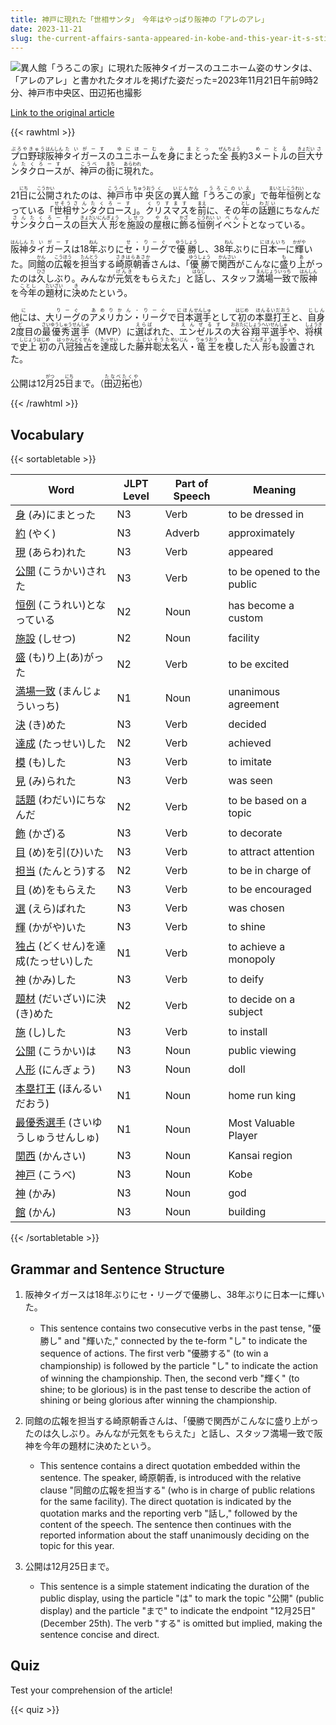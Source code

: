 ```yaml
---
title: 神戸に現れた「世相サンタ」　今年はやっぱり阪神の「アレのアレ」
date: 2023-11-21
slug: the-current-affairs-santa-appeared-in-kobe-and-this-year-it-s-still-the-thing-of-the-hanshin
---
```


![異人館「うろこの家」に現れた阪神タイガースのユニホーム姿のサンタは、「アレのアレ」と書かれたタオルを掲げた姿だった=2023年11月21日午前9時2分、神戸市中央区、田辺拓也撮影](https://www.asahicom.jp/imgopt/img/6981beb1bb/comm_L/AS20231121001217.jpg "異人館「うろこの家」に現れた阪神タイガースのユニホーム姿のサンタは、「アレのアレ」と書かれたタオルを掲げた姿だった=2023年11月21日午前9時2分、神戸市中央区、田辺拓也撮影")

[Link to the original article](https://asahi.com/articles/ASRCP3V7SRCPPQIP001.html?iref=pc_sports_top__n)

{{< rawhtml >}}
<p><ruby>プロ野球<rt>ぷろやきゅう</rt></ruby><ruby>阪神<rt>はんしん</rt></ruby><ruby>タイガース<rt>たいがーす</rt></ruby>の<ruby>ユニホーム<rt>ゆにほーむ</rt></ruby>を<ruby>身<rt>み</rt></ruby>に<ruby>まとっ<rt>まとっ</rt></ruby>た<ruby>全長<rt>ぜんちょう</rt></ruby>約3<ruby>メートル<rt>めーとる</rt></ruby>の<ruby>巨大<rt>きょだい</rt></ruby><ruby>サンタクロース<rt>さんたくろーす</rt></ruby>が、<ruby>神戸<rt>こうべ</rt></ruby>の<ruby>街<rt>まち</rt></ruby>に<ruby>現れ<rt>あらわれ</rt></ruby>た。</p>

<p>21<ruby>日<rt>にち</rt></ruby>に<ruby>公開<rt>こうかい</rt></ruby>されたのは、<ruby>神戸<rt>こうべ</rt></ruby><ruby>市<rt>し</rt></ruby><ruby>中央<rt>ちゅうおう</rt></ruby><ruby>区<rt>く</rt></ruby>の<ruby>異人館<rt>いじんかん</rt></ruby>「<ruby>うろこの家<rt>うろこのいえ</rt></ruby>」で<ruby>毎年<rt>まいとし</rt></ruby><ruby>恒例<rt>こうれい</rt></ruby>となっている「<ruby>世相<rt>せそう</rt></ruby><ruby>サンタクロース<rt>さんたくろーす</rt></ruby>」。<ruby>クリスマス<rt>くりすます</rt></ruby>を<ruby>前<rt>まえ</rt></ruby>に、その<ruby>年<rt>とし</rt></ruby>の<ruby>話題<rt>わだい</rt></ruby>にちなんだ<ruby>サンタクロース<rt>さんたくろーす</rt></ruby>の<ruby>巨大<rt>きょだい</rt></ruby><ruby>人形<rt>にんぎょう</rt></ruby>を<ruby>施設<rt>しせつ</rt></ruby>の<ruby>屋根<rt>やね</rt></ruby>に<ruby>飾<rt>かざ</rt></ruby>る<ruby>恒例<rt>こうれい</rt></ruby><ruby>イベント<rt>いべんと</rt></ruby>となっている。</p>

<p><ruby>阪神<rt>はんしん</rt></ruby><ruby>タイガース<rt>たいがーす</rt></ruby>は18<ruby>年<rt>ねん</rt></ruby>ぶりに<ruby>セ・リーグ<rt>せ・りーぐ</rt></ruby>で<ruby>優勝<rt>ゆうしょう</rt></ruby>し、38<ruby>年<rt>ねん</rt></ruby>ぶりに<ruby>日本一<rt>にほんいち</rt></ruby>に<ruby>輝<rt>かがや</rt></ruby>いた。同<ruby>館<rt>かん</rt></ruby>の<ruby>広報<rt>こうほう</rt></ruby>を<ruby>担当<rt>たんとう</rt></ruby>する<ruby>崎原朝香<rt>さきはらあさか</rt></ruby>さんは、「<ruby>優勝<rt>ゆうしょう</rt></ruby>で<ruby>関西<rt>かんさい</rt></ruby>がこんなに<ruby>盛<rt>も</rt></ruby>り<ruby>上<rt>あ</rt></ruby>がったのは<ruby>久<rt>ひさ</rt></ruby>しぶり。みんなが<ruby>元気<rt>げんき</rt></ruby>をもらえた」と<ruby>話<rt>はなし</rt></ruby>し、スタッフ<ruby>満場一致<rt>まんじょういっち</rt></ruby>で<ruby>阪神<rt>はんしん</rt></ruby>を<ruby>今年<rt>ことし</rt></ruby>の<ruby>題材<rt>だいざい</rt></ruby>に<ruby>決<rt>き</rt></ruby>めたという。</p>

<p>他<ruby>に<rt>に</rt></ruby>は、大<ruby>リーグ<rt>りーぐ</rt></ruby>の<ruby>アメリカン・リーグ<rt>あめりかん・りーぐ</rt></ruby>で<ruby>日本<rt>にほん</rt></ruby><ruby>選手<rt>せんしゅ</rt></ruby>として<ruby>初<rt>はじめ</rt></ruby>の<ruby>本塁打王<rt>ほんるいだおう</rt></ruby>と、<ruby>自身<rt>じしん</rt></ruby>2<ruby>度<rt>ど</rt></ruby>目の<ruby>最優秀選手<rt>さいゆうしゅうせんしゅ</rt></ruby>（MVP）に<ruby>選ば<rt>えらば</rt></ruby>れた、<ruby>エンゼルス<rt>えんぜるす</rt></ruby>の<ruby>大谷翔平<rt>おおたにしょうへい</rt></ruby><ruby>選手<rt>せんしゅ</rt></ruby>や、<ruby>将棋<rt>しょうぎ</rt></ruby>で<ruby>史上<rt>しじょう</rt></ruby><ruby>初<rt>はじめ</rt></ruby>の<ruby>八冠独占<rt>はっかんどくせん</rt></ruby>を<ruby>達成<rt>たっせい</rt></ruby>した<ruby>藤井聡太<rt>ふじいそうた</rt></ruby><ruby>名人<rt>めいじん</rt></ruby>・<ruby>竜王<rt>りゅうおう</rt></ruby>を<ruby>模<rt>も</rt></ruby>した<ruby>人形<rt>にんぎょう</rt></ruby>も<ruby>設置<rt>せっち</rt></ruby>された。</p>

<p>公開は12<ruby>月<rt>がつ</rt></ruby>25<ruby>日<rt>にち</rt></ruby>まで。（<ruby>田辺<rt>たなべ</rt></ruby><ruby>拓也<rt>たくや</rt></ruby>）</p>
{{< /rawhtml >}}

## Vocabulary


{{< sortabletable >}}

| Word           | JLPT Level | Part of Speech | Meaning             |
|----------------|------------|----------------|---------------------|
|[身](https://jisho.org/search/%E8%BA%AB) (み)にまとった| N3         | Verb           | to be dressed in    |
|[約](https://jisho.org/search/%E7%B4%84) (やく)| N3         | Adverb         | approximately       |
|[現](https://jisho.org/search/%E7%8F%BE) (あらわ)れた| N3         | Verb           | appeared            |
|[公開](https://jisho.org/search/%E5%85%AC%E9%96%8B) (こうかい)された| N3      | Verb           | to be opened to the public |
|[恒例](https://jisho.org/search/%E6%81%92%E4%BE%8B) (こうれい)となっている| N2 | Noun         | has become a custom |
|[施設](https://jisho.org/search/%E6%96%BD%E8%A8%AD) (しせつ)| N2         | Noun           | facility            |
|[盛](https://jisho.org/search/%E7%9B%9B) (も)り上(あ)がった| N2     | Verb           | to be excited       |
|[満場一致](https://jisho.org/search/%E6%BA%80%E5%A0%B4%E4%B8%80%E8%87%B4) (まんじょういっち)| N1 | Noun       | unanimous agreement |
|[決](https://jisho.org/search/%E6%B1%BA) (き)めた| N3         | Verb           | decided             |
|[達成](https://jisho.org/search/%E9%81%94%E6%88%90) (たっせい)した| N2       | Verb           | achieved            |
|[模](https://jisho.org/search/%E6%A8%A1) (も)した| N3         | Verb           | to imitate         |
|[見](https://jisho.org/search/%E8%A6%8B) (み)られた| N3         | Verb           | was seen            |
|[話題](https://jisho.org/search/%E8%A9%B1%E9%A1%8C) (わだい)にちなんだ| N2     | Verb           | to be based on a topic |
|[飾](https://jisho.org/search/%E9%A3%BE) (かざ)る| N3         | Verb           | to decorate         |
|[目](https://jisho.org/search/%E7%9B%AE) (め)を引(ひ)いた| N3       | Verb           | to attract attention |
|[担当](https://jisho.org/search/%E6%8B%85%E5%BD%93) (たんとう)する| N2       | Verb           | to be in charge of  |
|[目](https://jisho.org/search/%E7%9B%AE) (め)をもらえた| N3         | Verb           | to be encouraged    |
|[選](https://jisho.org/search/%E9%81%B8) (えら)ばれた| N3         | Verb           | was chosen          |
|[輝](https://jisho.org/search/%E8%BC%9D) (かがや)いた| N3         | Verb           | to shine            |
|[独占](https://jisho.org/search/%E7%8B%AC%E5%8D%A0) (どくせん)を達成(たっせい)した| N1 | Verb | to achieve a monopoly |
|[神](https://jisho.org/search/%E7%A5%9E) (かみ)した| N3         | Verb           | to deify            |
|[題材](https://jisho.org/search/%E9%A1%8C%E6%9D%90) (だいざい)に決(き)めた| N2 | Verb       | to decide on a subject |
|[施](https://jisho.org/search/%E6%96%BD) (し)した| N3         | Verb           | to install          |
|[公開](https://jisho.org/search/%E5%85%AC%E9%96%8B) (こうかい)は| N3         | Noun           | public viewing      |
|[人形](https://jisho.org/search/%E4%BA%BA%E5%BD%A2) (にんぎょう)| N3         | Noun           | doll                |
|[本塁打王](https://jisho.org/search/%E6%9C%AC%E5%A1%81%E6%89%93%E7%8E%8B) (ほんるいだおう)| N1     | Noun         | home run king       |
|[最優秀選手](https://jisho.org/search/%E6%9C%80%E5%84%AA%E7%A7%80%E9%81%B8%E6%89%8B) (さいゆうしゅうせんしゅ)| N1 | Noun | Most Valuable Player |
|[関西](https://jisho.org/search/%E9%96%A2%E8%A5%BF) (かんさい)| N3         | Noun           | Kansai region       |
|[神戸](https://jisho.org/search/%E7%A5%9E%E6%88%B8) (こうべ)| N3         | Noun           | Kobe                |
|[神](https://jisho.org/search/%E7%A5%9E) (かみ)| N3         | Noun           | god                 |
|[館](https://jisho.org/search/%E9%A4%A8) (かん)| N3         | Noun           | building            |

{{< /sortabletable >}}


## Grammar and Sentence Structure

1. 阪神タイガースは18年ぶりにセ・リーグで優勝し、38年ぶりに日本一に輝いた。
   - This sentence contains two consecutive verbs in the past tense, "優勝し" and "輝いた," connected by the te-form "し" to indicate the sequence of actions. The first verb "優勝する" (to win a championship) is followed by the particle "し" to indicate the action of winning the championship. Then, the second verb "輝く" (to shine; to be glorious) is in the past tense to describe the action of shining or being glorious after winning the championship.

2. 同館の広報を担当する崎原朝香さんは、「優勝で関西がこんなに盛り上がったのは久しぶり。みんなが元気をもらえた」と話し、スタッフ満場一致で阪神を今年の題材に決めたという。
   - This sentence contains a direct quotation embedded within the sentence. The speaker, 崎原朝香, is introduced with the relative clause "同館の広報を担当する" (who is in charge of public relations for the same facility). The direct quotation is indicated by the quotation marks and the reporting verb "話し," followed by the content of the speech. The sentence then continues with the reported information about the staff unanimously deciding on the topic for this year.

3. 公開は12月25日まで。
   - This sentence is a simple statement indicating the duration of the public display, using the particle "は" to mark the topic "公開" (public display) and the particle "まで" to indicate the endpoint "12月25日" (December 25th). The verb "する" is omitted but implied, making the sentence concise and direct.

## Quiz

Test your comprehension of the article!

{{< quiz >}}